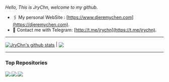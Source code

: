 <span align="center"><em>Hello, This is JryChn, welcome to my github.</em></span>
<br/>
  - 🖇️ My personal WebSite : [https://www.djeremychen.com](https://djeremychen.com).
  - 💬 Contact me with Telegram: [http://t.me/jrychn](https://t.me/jrychn).

---

<a href="https://github.com/jrychn"><img align="center" src="https://github-readme-stats.vercel.app/api?username=jrychn&count_private=true&show_icons=true&title_color=ffffff&text_color=ffffff&icon_color=ffa502&bg_color=009432,9980FA,6F1E51" alt="JryChn's github stats" /></a> | <a href="https://github.com/jrychn"><img align="center" src="https://github-readme-stats.vercel.app/api/top-langs/?username=jrychn&theme=&title_color=ffffff&text_color=ffffff&icon_color=ffa502&bg_color=009432,006266,A3CB38" /></a>

---

### Top Repositories

<a href="https://github.com/jrychn/modulevim">
  <img align="center" src="https://github-readme-stats.vercel.app/api/pin/?username=jrychn&repo=modulevim&bg_color=f6e58d,f6e58d,f0932b"/>
</a>
<a href="https://github.com/jrychn/website-frontend-framework">
  <img align="center" src="https://github-readme-stats.vercel.app/api/pin/?username=jrychn&repo=website-frontend-framework&bg_color=6ab04c,badc58,dff9fb" />
</a>
<a href="https://github.com/jrychn/neovide">
  <img align="center" src="https://github-readme-stats.vercel.app/api/pin/?username=jrychn&repo=neovide&bg_color=B53471,833471,6F1E51" />
</a>

